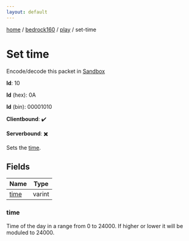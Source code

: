 ```yaml
---
layout: default
---
```


[home](/)  /  [bedrock160](/protocol/bedrock160)  /  [play](/protocol/bedrock160/play)  /  set-time

# Set time

Encode/decode this packet in [Sandbox](../../../sandbox/bedrock160#Play.SetTime)

**Id**: 10

**Id** (hex): 0A

**Id** (bin): 00001010

**Clientbound**: ✔️

**Serverbound**: ✖️

Sets the [time](http://minecraft.gamepedia.com/Day-night_cycle).

## Fields

Name | Type
---|---
[time](#time) | varint

### time

Time of the day in a range from 0 to 24000. If higher or lower it will be moduled to 24000.
